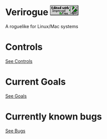 # Verirogue ![](vim.vialle.love.anim.gif)
A roguelike for Linux/Mac systems

# Controls
[See Controls](Controls.md)

# Current Goals
[See Goals](Goals.md)

# Currently known bugs
[See Bugs](Bugs.md)
